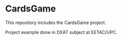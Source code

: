 CardsGame
=========

This repository includes the CardsGame project.

Project example done in DXAT subject at EETAC/UPC.
